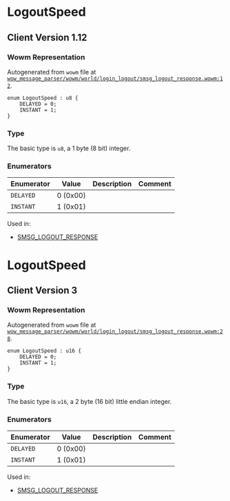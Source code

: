 # LogoutSpeed

## Client Version 1.12

### Wowm Representation

Autogenerated from `wowm` file at [`wow_message_parser/wowm/world/login_logout/smsg_logout_response.wowm:12`](https://github.com/gtker/wow_messages/tree/main/wow_message_parser/wowm/world/login_logout/smsg_logout_response.wowm#L12).

```rust,ignore
enum LogoutSpeed : u8 {
    DELAYED = 0;
    INSTANT = 1;
}
```
### Type
The basic type is `u8`, a 1 byte (8 bit) integer.
### Enumerators
| Enumerator | Value  | Description | Comment |
| --------- | -------- | ----------- | ------- |
| `DELAYED` | 0 (0x00) |  |  |
| `INSTANT` | 1 (0x01) |  |  |

Used in:
* [SMSG_LOGOUT_RESPONSE](smsg_logout_response.md)

# LogoutSpeed

## Client Version 3

### Wowm Representation

Autogenerated from `wowm` file at [`wow_message_parser/wowm/world/login_logout/smsg_logout_response.wowm:28`](https://github.com/gtker/wow_messages/tree/main/wow_message_parser/wowm/world/login_logout/smsg_logout_response.wowm#L28).

```rust,ignore
enum LogoutSpeed : u16 {
    DELAYED = 0;
    INSTANT = 1;
}
```
### Type
The basic type is `u16`, a 2 byte (16 bit) little endian integer.
### Enumerators
| Enumerator | Value  | Description | Comment |
| --------- | -------- | ----------- | ------- |
| `DELAYED` | 0 (0x00) |  |  |
| `INSTANT` | 1 (0x01) |  |  |

Used in:
* [SMSG_LOGOUT_RESPONSE](smsg_logout_response.md)

